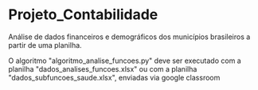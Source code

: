# Projeto_Contabilidade
Análise de dados financeiros e demográficos dos municípios brasileiros a partir de uma planilha. 

O algoritmo "algoritmo_analise_funcoes.py" deve ser executado com a planilha "dados_analises_funcoes.xlsx" ou com a planilha "dados_subfuncoes_saude.xlsx", enviadas via google classroom
